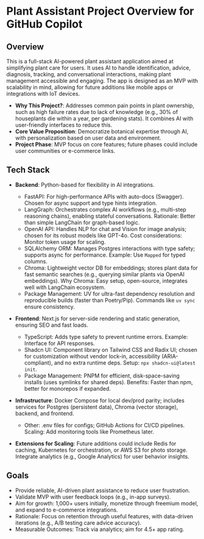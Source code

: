 # Plant Assistant Project Overview for GitHub Copilot

## Overview
This is a full-stack AI-powered plant assistant application aimed at simplifying plant care for users. It uses AI to handle identification, advice, diagnosis, tracking, and conversational interactions, making plant management accessible and engaging. The app is designed as an MVP with scalability in mind, allowing for future additions like mobile apps or integrations with IoT devices.

- **Why This Project?**: Addresses common pain points in plant ownership, such as high failure rates due to lack of knowledge (e.g., 30% of houseplants die within a year, per gardening stats). It combines AI with user-friendly interfaces to reduce this.
- **Core Value Proposition**: Democratize botanical expertise through AI, with personalization based on user data and environment.
- **Project Phase**: MVP focus on core features; future phases could include user communities or e-commerce links.

## Tech Stack
- **Backend**: Python-based for flexibility in AI integrations.
  - FastAPI: For high-performance APIs with auto-docs (Swagger). Chosen for async support and type hints integration.
  - LangGraph: Orchestrates complex AI workflows (e.g., multi-step reasoning chains), enabling stateful conversations. Rationale: Better than simple LangChain for graph-based logic.
  - OpenAI API: Handles NLP for chat and Vision for image analysis; chosen for its robust models like GPT-4o. Cost considerations: Monitor token usage for scaling.
  - SQLAlchemy ORM: Manages Postgres interactions with type safety; supports async for performance. Example: Use `Mapped` for typed columns.
  - Chroma: Lightweight vector DB for embeddings; stores plant data for fast semantic searches (e.g., querying similar plants via OpenAI embeddings). Why Chroma: Easy setup, open-source, integrates well with LangChain ecosystem.
  - Package Management: UV for ultra-fast dependency resolution and reproducible builds (faster than Poetry/Pip). Commands like `uv sync` ensure consistency.

- **Frontend**: Next.js for server-side rendering and static generation, ensuring SEO and fast loads.
  - TypeScript: Adds type safety to prevent runtime errors. Example: Interface for API responses.
  - Shadcn UI: Component library on Tailwind CSS and Radix UI; chosen for customization without vendor lock-in, accessibility (ARIA-compliant), and no extra runtime deps. Setup: `npx shadcn-ui@latest init`.
  - Package Management: PNPM for efficient, disk-space-saving installs (uses symlinks for shared deps). Benefits: Faster than npm, better for monorepos if expanded.

- **Infrastructure**: Docker Compose for local dev/prod parity; includes services for Postgres (persistent data), Chroma (vector storage), backend, and frontend.
  - Other: .env files for configs; GitHub Actions for CI/CD pipelines. Scaling: Add monitoring tools like Prometheus later.

- **Extensions for Scaling**: Future additions could include Redis for caching, Kubernetes for orchestration, or AWS S3 for photo storage. Integrate analytics (e.g., Google Analytics) for user behavior insights.

## Goals
- Provide reliable, AI-driven plant assistance to reduce user frustration.
- Validate MVP with user feedback loops (e.g., in-app surveys).
- Aim for growth: 1,000+ users initially, monetize through freemium model, and expand to e-commerce integrations.
- Rationale: Focus on retention through useful features, with data-driven iterations (e.g., A/B testing care advice accuracy).
- Measurable Outcomes: Track via analytics; aim for 4.5+ app rating.